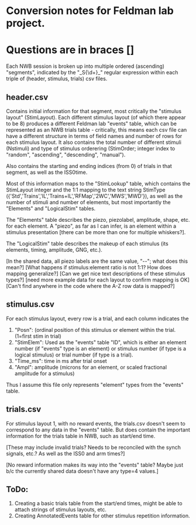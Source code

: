 # Conversion notes for Feldman lab project.
# Questions are in braces []

Each NWB session is broken up into multiple ordered (ascending) "segments", indicated by the "\_S{\d+}\_" regular expression within each triple of (header, stimulus, trials) csv files.

## header.csv

Contains initial information for that segment, most critically the "stimulus layout" (StimLayout). Each different stimulus layout (of which there appear to be 8) produces a different Feldman lab "events" table, which can be represented as an NWB trials table - critically, this means each csv file can have a different structure in terms of field names and number of rows for each stimulus layout. It also contains the total number of different stimuli (Nstimuli) and type of stimulus orderering (StimOrder; integer index to "random", "ascending", "descending", "manual").

Also contains the starting and ending indices (from 0) of trials in that segment, as well as the ISS0time.

Most of this information maps to the "StimLookup" table, which contains the StimLayout integer and the 1:1 mapping to the text string StimType ({'Std','Trains','IL','Trains+IL','RFMap','2WC','MWS','MWD'}), as well as the number of stimuli and number of elements, but most importantly the "Elements" and "LogicalStim" tables.

The "Elements" table describes the piezo, piezolabel, amplitude, shape, etc. for each element. A "piezo", as far as I can infer, is an element within a stimulus presentation [there can be more than one for multiple whiskers?].

The "LogicalStim" table describes the makeup of each stimulus (its elements, timing, amplitude, GNG, etc.).

[In the shared data, all piezo labels are the same value, "--"; what does this mean?]
[What happens if stimulus:element ratio is not 1:1? How does mapping generalize?]
[Can we get nice text descriptions of these stimulus types?]
[need more example data for each layout to confirm mapping is OK]
[Can't find anywhere in the code where the A-Z row data is mapped?]

## stimulus.csv

For each stimulus layout, every row is a trial, and each column indicates the

1. "Posn": (ordinal position of this stimulus or element within the trial. (1=first stim in trial)
2. "StimElem": Used as the "events" table "ID", which is either an element number (if "events" type is an element) or stimulus number (if type is a logical stimulus) or trial number (if type is a trial).
3. "Time_ms": time in ms after trial onset
4. "Ampl": amplitude (microns for an element, or scaled fractional amplitude for a stimulus)

Thus I assume this file only represents "element" types from the "events" table.

## trials.csv

For stimulus layout 1, with no reward events, the trials.csv doesn't seem to correspond to any data in the "events" table. But does contain the important information for the trials table in NWB, such as start/end time.

[These may include invalid trials? Needs to be reconciled with the synch signals, etc.? As well as the ISS0 and arm times?]

[No reward information makes its way into the "events" table? Maybe just b/c the currently shared data doesn't have any type=4 values.]


## ToDo:

1. Creating a basic trials table from the start/end times, might be able to attach strings of stimulus layouts, etc.
2. Creating AnnotatedEvents table for other stimulus repetition information.
